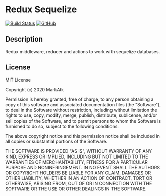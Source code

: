 # Redux Sequelize

[![Build Status](https://travis-ci.org/markatk/redux-sequelize.svg?branch=master)](https://travis-ci.org/markatk/redux-sequelize)
[![GitHub](https://img.shields.io/github/license/markatk/redux-sequelize)](https://github.com/markatk/redux-sequelize/blob/master/LICENSE)

## Description

Redux middleware, reducer and actions to work with sequelize databases.

## License

MIT License

Copyright (c) 2020 MarkAtk

Permission is hereby granted, free of charge, to any person obtaining a copy
of this software and associated documentation files (the "Software"), to deal
in the Software without restriction, including without limitation the rights
to use, copy, modify, merge, publish, distribute, sublicense, and/or sell
copies of the Software, and to permit persons to whom the Software is
furnished to do so, subject to the following conditions:

The above copyright notice and this permission notice shall be included in all
copies or substantial portions of the Software.

THE SOFTWARE IS PROVIDED "AS IS", WITHOUT WARRANTY OF ANY KIND, EXPRESS OR
IMPLIED, INCLUDING BUT NOT LIMITED TO THE WARRANTIES OF MERCHANTABILITY,
FITNESS FOR A PARTICULAR PURPOSE AND NONINFRINGEMENT. IN NO EVENT SHALL THE
AUTHORS OR COPYRIGHT HOLDERS BE LIABLE FOR ANY CLAIM, DAMAGES OR OTHER
LIABILITY, WHETHER IN AN ACTION OF CONTRACT, TORT OR OTHERWISE, ARISING FROM,
OUT OF OR IN CONNECTION WITH THE SOFTWARE OR THE USE OR OTHER DEALINGS IN THE
SOFTWARE.
